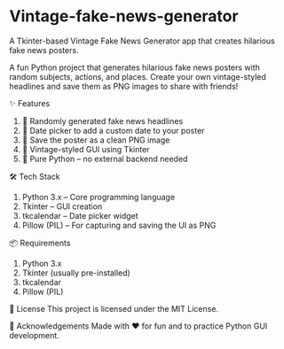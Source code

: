 # Vintage-fake-news-generator
A Tkinter-based Vintage Fake News Generator app that creates hilarious fake news posters.

A fun Python project that generates hilarious fake news posters with random subjects, actions, and places. Create your own vintage-styled headlines and save them as PNG images to share with friends!

✨ Features
1. 🎲 Randomly generated fake news headlines
2. 📅 Date picker to add a custom date to your poster
3. 💾 Save the poster as a clean PNG image
4. 🎨 Vintage-styled GUI using Tkinter
5. 🐍 Pure Python – no external backend needed


🛠 Tech Stack
1. Python 3.x – Core programming language
2. Tkinter – GUI creation
3. tkcalendar – Date picker widget
4. Pillow (PIL) – For capturing and saving the UI as PNG

📦 Requirements
1. Python 3.x
2. Tkinter (usually pre-installed)
3. tkcalendar
4. Pillow (PIL)

📜 License
This project is licensed under the MIT License.

🌟 Acknowledgements
Made with ❤️ for fun and to practice Python GUI development.
